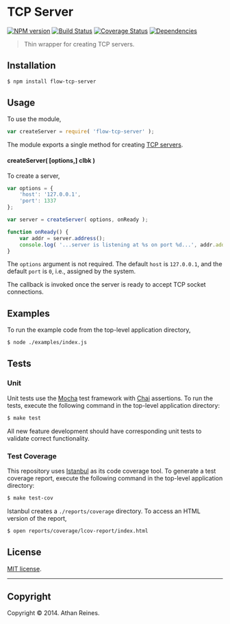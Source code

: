 TCP Server
===
[![NPM version][npm-image]][npm-url] [![Build Status][travis-image]][travis-url] [![Coverage Status][coveralls-image]][coveralls-url] [![Dependencies][dependencies-image]][dependencies-url]

> Thin wrapper for creating TCP servers.


## Installation

``` bash
$ npm install flow-tcp-server
```


## Usage

To use the module,

``` javascript
var createServer = require( 'flow-tcp-server' );
```

The module exports a single method for creating [TCP servers](http://nodejs.org/api/net.html#net_class_net_server).


#### createServer( [options,] clbk )

To create a server,

``` javascript
var options = {
	'host': '127.0.0.1',
	'port': 1337	
};

var server = createServer( options, onReady );

function onReady() {
	var addr = server.address();
	console.log( '...server is listening at %s on port %d...', addr.address, addr.port );
}
```

The `options` argument is not required. The default `host` is `127.0.0.1`, and the default `port` is `0`, i.e., assigned by the system.

The callback is invoked once the server is ready to accept TCP socket connections.


## Examples

To run the example code from the top-level application directory,

``` bash
$ node ./examples/index.js
```


## Tests

### Unit

Unit tests use the [Mocha](http://visionmedia.github.io/mocha) test framework with [Chai](http://chaijs.com) assertions. To run the tests, execute the following command in the top-level application directory:

``` bash
$ make test
```

All new feature development should have corresponding unit tests to validate correct functionality.


### Test Coverage

This repository uses [Istanbul](https://github.com/gotwarlost/istanbul) as its code coverage tool. To generate a test coverage report, execute the following command in the top-level application directory:

``` bash
$ make test-cov
```

Istanbul creates a `./reports/coverage` directory. To access an HTML version of the report,

``` bash
$ open reports/coverage/lcov-report/index.html
```


## License

[MIT license](http://opensource.org/licenses/MIT). 


---
## Copyright

Copyright &copy; 2014. Athan Reines.


[npm-image]: http://img.shields.io/npm/v/flow-tcp-server.svg
[npm-url]: https://npmjs.org/package/flow-tcp-server

[travis-image]: http://img.shields.io/travis/flow-io/flow-tcp-server/master.svg
[travis-url]: https://travis-ci.org/flow-io/flow-tcp-server

[coveralls-image]: https://img.shields.io/coveralls/flow-io/flow-tcp-server/master.svg
[coveralls-url]: https://coveralls.io/r/flow-io/flow-tcp-server?branch=master

[dependencies-image]: http://img.shields.io/david/flow-io/flow-tcp-server.svg
[dependencies-url]: https://david-dm.org/flow-io/flow-tcp-server

[dev-dependencies-image]: http://img.shields.io/david/dev/flow-io/flow-tcp-server.svg
[dev-dependencies-url]: https://david-dm.org/dev/flow-io/flow-tcp-server

[github-issues-image]: http://img.shields.io/github/issues/flow-io/flow-tcp-server.svg
[github-issues-url]: https://github.com/flow-io/flow-tcp-server/issues